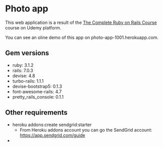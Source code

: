 # Photo app

This web application is a result of the [The Complete Ruby on Rails Course](https://www.udemy.com/course/the-complete-ruby-on-rails-developer-course) course on Udemy platform.

You can see an oline demo of this app on photo-app-1001.herokuapp.com.

## Gem versions

- ruby: 3.1.2
- rails: 7.0.3
- devise: 4.8
- turbo-rails: 1.1.1
- devise-bootstrap5: 0.1.3
- font-awesome-rails: 4.7
- pretty_rails_console: 0.1.1


## Other requirements

- heroku addons:create sendgrid:starter
    - From Heroku addons account you can go the SendGrid account: https://app.sendgrid.com/guide
- 
